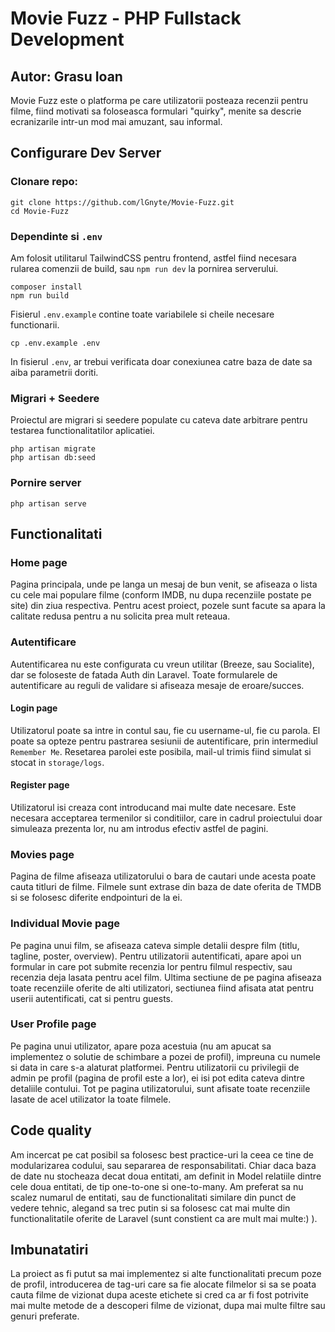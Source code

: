 # Movie Fuzz - PHP Fullstack Development
## Autor: Grasu Ioan

Movie Fuzz este o platforma pe care utilizatorii posteaza recenzii pentru filme, fiind motivati sa foloseasca formulari "quirky", menite sa descrie ecranizarile intr-un mod mai amuzant, sau informal.

## Configurare Dev Server

### Clonare repo:
```
git clone https://github.com/lGnyte/Movie-Fuzz.git
cd Movie-Fuzz
```

### Dependinte si `.env`
Am folosit utilitarul TailwindCSS pentru frontend, astfel fiind necesara rularea comenzii de build, sau `npm run dev` la pornirea serverului.
```
composer install
npm run build
```
Fisierul `.env.example` contine toate variabilele si cheile necesare functionarii.
```
cp .env.example .env
```
In fisierul `.env`, ar trebui verificata doar conexiunea catre baza de date sa aiba parametrii doriti.

### Migrari + Seedere
Proiectul are migrari si seedere populate cu cateva date arbitrare pentru testarea functionalitatilor aplicatiei.
```
php artisan migrate
php artisan db:seed
```

### Pornire server
```
php artisan serve
```

## Functionalitati

### Home page
Pagina principala, unde pe langa un mesaj de bun venit, se afiseaza o lista cu cele mai populare filme (conform IMDB, nu dupa recenziile postate pe site) din ziua respectiva. Pentru acest proiect, pozele sunt facute sa apara la calitate redusa pentru a nu solicita prea mult reteaua.

### Autentificare
Autentificarea nu este configurata cu vreun utilitar (Breeze, sau Socialite), dar se foloseste de fatada Auth din Laravel. Toate formularele de autentificare au reguli de validare si afiseaza mesaje de eroare/succes.

#### Login page
Utilizatorul poate sa intre in contul sau, fie cu username-ul, fie cu parola. El poate sa opteze pentru pastrarea sesiunii de autentificare, prin intermediul `Remember Me`. Resetarea parolei este posibila, mail-ul trimis fiind simulat si stocat in `storage/logs`.

#### Register page
Utilizatorul isi creaza cont introducand mai multe date necesare. Este necesara acceptarea termenilor si conditiilor, care in cadrul proiectului doar simuleaza prezenta lor, nu am introdus efectiv astfel de pagini.

### Movies page
Pagina de filme afiseaza utilizatorului o bara de cautari unde acesta poate cauta titluri de filme. Filmele sunt extrase din baza de date oferita de TMDB si se folosesc diferite endpointuri de la ei.

### Individual Movie page
Pe pagina unui film, se afiseaza cateva simple detalii despre film (titlu, tagline, poster, overview). Pentru utilizatorii autentificati, apare apoi un formular in care pot submite recenzia lor pentru filmul respectiv, sau recenzia deja lasata pentru acel film. Ultima sectiune de pe pagina afiseaza toate recenziile oferite de alti utilizatori, sectiunea fiind afisata atat pentru userii autentificati, cat si pentru guests.

### User Profile page
Pe pagina unui utilizator, apare poza acestuia (nu am apucat sa implementez o solutie de schimbare a pozei de profil), impreuna cu numele si data in care s-a alaturat platformei. Pentru utilizatorii cu privilegii de admin pe profil (pagina de profil este a lor), ei isi pot edita cateva dintre detaliile contului.
Tot pe pagina utilizatorului, sunt afisate toate recenziile lasate de acel utilizator la toate filmele.

## Code quality
Am incercat pe cat posibil sa folosesc best practice-uri la ceea ce tine de modularizarea codului, sau separarea de responsabilitati. Chiar daca baza de date nu stocheaza decat doua entitati, am definit in Model relatiile dintre cele doua entitati, de tip one-to-one si one-to-many. Am preferat sa nu scalez numarul de entitati, sau de functionalitati similare din punct de vedere tehnic, alegand sa trec putin si sa folosesc cat mai multe din functionalitatile oferite de Laravel (sunt constient ca are mult mai multe:) ).

## Imbunatatiri
La proiect as fi putut sa mai implementez si alte functionalitati precum poze de profil, introducerea de tag-uri care sa fie alocate filmelor si sa se poata cauta filme de vizionat dupa aceste etichete si cred ca ar fi fost potrivite mai multe metode de a descoperi filme de vizionat, dupa mai multe filtre sau genuri preferate.